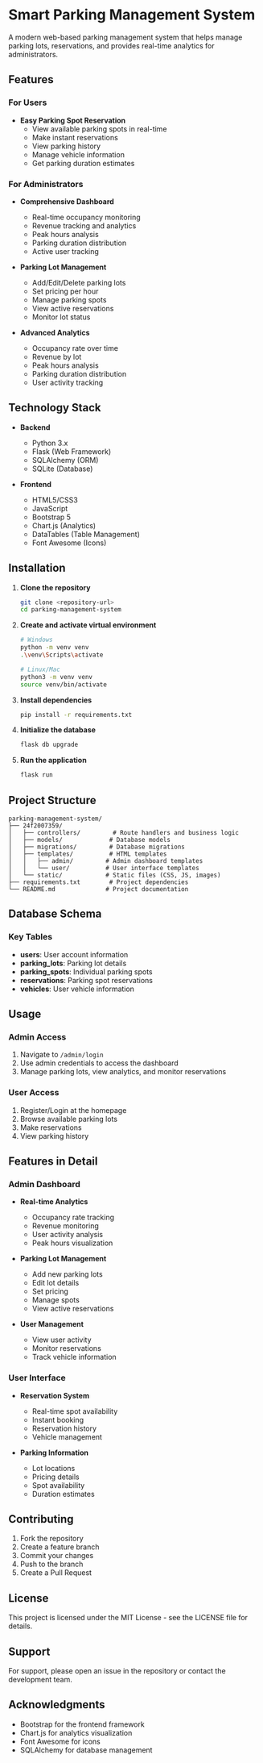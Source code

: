 # Smart Parking Management System

A modern web-based parking management system that helps manage parking lots, reservations, and provides real-time analytics for administrators.

## Features

### For Users
- **Easy Parking Spot Reservation**
  - View available parking spots in real-time
  - Make instant reservations
  - View parking history
  - Manage vehicle information
  - Get parking duration estimates

### For Administrators
- **Comprehensive Dashboard**
  - Real-time occupancy monitoring
  - Revenue tracking and analytics
  - Peak hours analysis
  - Parking duration distribution
  - Active user tracking

- **Parking Lot Management**
  - Add/Edit/Delete parking lots
  - Set pricing per hour
  - Manage parking spots
  - View active reservations
  - Monitor lot status

- **Advanced Analytics**
  - Occupancy rate over time
  - Revenue by lot
  - Peak hours analysis
  - Parking duration distribution
  - User activity tracking

## Technology Stack

- **Backend**
  - Python 3.x
  - Flask (Web Framework)
  - SQLAlchemy (ORM)
  - SQLite (Database)

- **Frontend**
  - HTML5/CSS3
  - JavaScript
  - Bootstrap 5
  - Chart.js (Analytics)
  - DataTables (Table Management)
  - Font Awesome (Icons)

## Installation

1. **Clone the repository**
   ```bash
   git clone <repository-url>
   cd parking-management-system
   ```

2. **Create and activate virtual environment**
   ```bash
   # Windows
   python -m venv venv
   .\venv\Scripts\activate

   # Linux/Mac
   python3 -m venv venv
   source venv/bin/activate
   ```

3. **Install dependencies**
   ```bash
   pip install -r requirements.txt
   ```

4. **Initialize the database**
   ```bash
   flask db upgrade
   ```

5. **Run the application**
   ```bash
   flask run
   ```

## Project Structure

```
parking-management-system/
├── 24f2007359/
│   ├── controllers/         # Route handlers and business logic
│   ├── models/             # Database models
│   ├── migrations/         # Database migrations
│   ├── templates/          # HTML templates
│   │   ├── admin/         # Admin dashboard templates
│   │   └── user/          # User interface templates
│   └── static/            # Static files (CSS, JS, images)
├── requirements.txt        # Project dependencies
└── README.md              # Project documentation
```

## Database Schema

### Key Tables
- **users**: User account information
- **parking_lots**: Parking lot details
- **parking_spots**: Individual parking spots
- **reservations**: Parking spot reservations
- **vehicles**: User vehicle information

## Usage

### Admin Access
1. Navigate to `/admin/login`
2. Use admin credentials to access the dashboard
3. Manage parking lots, view analytics, and monitor reservations

### User Access
1. Register/Login at the homepage
2. Browse available parking lots
3. Make reservations
4. View parking history

## Features in Detail

### Admin Dashboard
- **Real-time Analytics**
  - Occupancy rate tracking
  - Revenue monitoring
  - User activity analysis
  - Peak hours visualization

- **Parking Lot Management**
  - Add new parking lots
  - Edit lot details
  - Set pricing
  - Manage spots
  - View active reservations

- **User Management**
  - View user activity
  - Monitor reservations
  - Track vehicle information

### User Interface
- **Reservation System**
  - Real-time spot availability
  - Instant booking
  - Reservation history
  - Vehicle management

- **Parking Information**
  - Lot locations
  - Pricing details
  - Spot availability
  - Duration estimates

## Contributing

1. Fork the repository
2. Create a feature branch
3. Commit your changes
4. Push to the branch
5. Create a Pull Request

## License

This project is licensed under the MIT License - see the LICENSE file for details.

## Support

For support, please open an issue in the repository or contact the development team.

## Acknowledgments

- Bootstrap for the frontend framework
- Chart.js for analytics visualization
- Font Awesome for icons
- SQLAlchemy for database management 